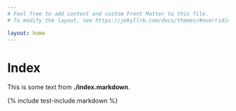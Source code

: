 ```yaml
---
# Feel free to add content and custom Front Matter to this file.
# To modify the layout, see https://jekyllrb.com/docs/themes/#overriding-theme-defaults

layout: home
---
```

# Index

This is some text from **./index.markdown**.

{% include test-include.markdown %}
